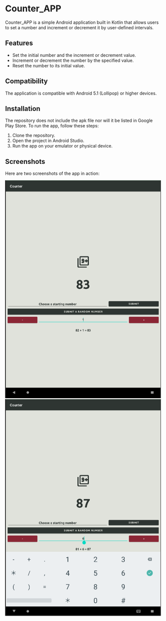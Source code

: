 # Counter_APP

Counter_APP is a simple Android application built in Kotlin that allows users to set a number and increment or decrement it by user-defined intervals.

## Features

- Set the initial number and the increment or decrement value.
- Increment or decrement the number by the specified value.
- Reset the number to its initial value.

## Compatibility

The application is compatible with Android 5.1 (Lollipop) or higher devices.

## Installation

The repository does not include the apk file nor will it be listed in Google Play Store. To run the app, follow these steps:

1. Clone the repository.
2. Open the project in Android Studio.
3. Run the app on your emulator or physical device.

## Screenshots

Here are two screenshots of the app in action:

![Screenshot 1](/screenshots/Counter_APP_1.png)
![Screenshot 2](/screenshots/Counter_APP_2.png)
